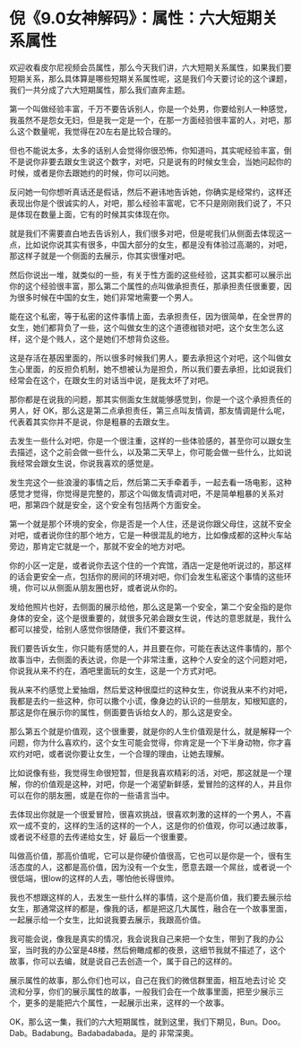 # 倪《9.0女神解码》：属性：六大短期关系属性

欢迎收看皮尔尼视频会员属性，那么今天我们讲，六大短期关系属性，如果我们要短期关系，那么具体算是哪些短期关系属性呢，这是我们今天要讨论的这个课题，我们一共分成了六大短期属性，那么我们直奔主题。

第一个叫做经验丰富，千万不要告诉别人，你是一个处男，你要给别人一种感觉，我虽然不是怨女无妇，但是我一定是一个，在那一方面经验很丰富的人，对吧，那么这个数量呢，我觉得在20左右是比较合理的。

但也不能说太多，太多的话别人会觉得你很恐怖，你知道吗，其实呢经验丰富，倒不是说你非要去跟女生说这个数字，对吧，只是说有的时候女生会，当她问起你的时候，或者是你去跟她约的时候，你可以问她。

反问她一句你想听真话还是假话，然后不避讳地告诉她，你确实是经常约，这样还表现出你是个很诚实的人，对吧，那么经验丰富呢，它不只是刚刚我们说了，不只是体现在数量上面，它有的时候其实体现在你。

就是我们不需要直白地去告诉别人，我们很多对吧，但是呢我们从侧面去体现这一点，比如说你说其实有很多，中国大部分的女生，都是没有体验过高潮的，对吧，那这样子就是一个侧面的去展示，你其实很懂对吧。

然后你说出一堆，就类似的一些，有关于性方面的这些经验，这其实都可以展示出你的这个经验很丰富，那么第二个属性的点叫做承担责任，那承担责任很重要，因为很多时候在中国的女生，她们非常地需要一个男人。

能在这个私密，等于私密的这件事情上面，去承担责任，因为很简单，在全世界的女生，她们都背负了一些，这个叫做女生的这个道德枷锁对吧，这个女生怎么这样，这个是个贱人，这个是她们不想背负这些。

这是存活在基因里面的，所以很多时候我们男人，要去承担这个对吧，这个叫做女生心里面，的反担负机制，她不想被认为是担负，所以我们要去承担，比如说我们经常会在这个，在跟女生的对话当中说，是我太坏了对吧。

那你都是在说我的问题，那其实侧面女生就能够感觉到，你是一个这个承担责任的男人，好 OK，那么这是第二点承担责任，第三点叫友情调，那友情调是什么呢，代表着其实你并不是说，你是粗暴的去跟女生。

去发生一些什么对吧，你是一个很注重，这样的一些体验感的，甚至你可以跟女生去描述，这个之前会做一些什么，以及第二天早上，你可能会做一些什么，比如说我经常会跟女生说，你说我喜欢的感觉是。

发生完这个一些浪漫的事情之后，然后第二天手牵着手，一起去看一场电影，这种感觉才觉得，你觉得是完整的，那这个叫做友情调对吧，不是简单粗暴的关系对吧，那第四个就是安全，这个安全有包括两个方面安全。

第一个就是那个环境的安全，你是否是一个人住，还是说你跟父母住，这就不安全对吧，或者说你住的那个地方，它是一种很混乱的地方，比如像成都的这种火车站旁边，那肯定它就是一个，那就不安全的地方对吧。

你的小区一定是，或者说你去这个住的一个宾馆，酒店一定是他听说过的，那这样的话会更安全一点，包括你的房间的环境对吧，你们会发生私密这个事情的这些环境，你可以从侧面从朋友圈也好，或者说从你的。

发给他照片也好，去侧面的展示给他，那么这是第一个安全，第二个安全指的是你身体的安全，这个是很重要的，就很多兄弟会跟女生说，传达的意思就是，我什么都可以接受，给别人感觉你很随便，我们不要这样。

我们要告诉女生，你只能有感觉的人，并且要在你，可能在表达这件事情的，那个故事当中，去侧面的表达说，你是一个非常注重，这种个人安全的这个问题对吧，你说我从来不约在，酒吧里面玩的女生，这是一个方式对吧。

我从来不约感觉上爱抽烟，然后爱这种很糜烂的这种女生，你说我从来不约对吧，我都是去约一些这种，你可以撒个小谎，像身边的认识的一些朋友，知根知底的，那这是你在展示你的属性，侧面要告诉给女人的，那么这是安全。

那么第五个就是价值观，这个很重要，就是你的人生价值观是什么，就是解释一个问题，你为什么喜欢约，这个女生可能会觉得，你肯定是一个下半身动物，你才喜欢约对吧，或者说你要让女生，一个合理的理由，让她去理解。

比如说像有些，我觉得生命很短暂，但是我喜欢精彩的活，对吧，那这就是一个理解，你的价值观是这种，对吧，你是一个渴望新鲜感，爱冒险的这样的人，并且你可以在你的朋友圈，或是在你的一些语言当中。

去体现出你就是一个很爱冒险，很喜欢挑战，很喜欢刺激的这样的一个男人，不喜欢一成不变的，这样的生活的这样的一个人，这是你的价值观，你可以通过故事，或者说不经意的去传递给女生，好 最后一个很重要。

叫做高价值，那高价值呢，它可以是你硬价值很高，它也可以是你是一个，很有生活态度的人，这都是高价值，因为没有一个女生，愿意去跟一个屌丝，或者说一个很低端，很low的这样的人去，哪怕他长得很帅。

我也不想跟这样的人，去发生一些什么样的事情，这个是高价值，我们要去展示给女生，那通常这样的都是，像我的话，都是把这几大属性，融合在一个故事里面，一起展示给一个女生，比如说我要去展示，我跟高价值。

我可能会说，像我是真实的情况，我会说我自己来把一个女生，带到了我的办公室，当时我的办公室是48楼，然后俯瞰成都的夜景，这细节我就不描述了，这个故事，你可以去编，就是说自己去创造一个，属于自己的这样的。

展示属性的故事，那么你们也可以，自己在我们的微信群里面，相互地去讨论 交流和分享，你们的展示属性的故事，一般我们会在一个故事里面，把至少展示三个，更多的是能把六个属性，一起展示出来，这样的一个故事。

OK，那么这一集，我们的六大短期属性，就到这里，我们下期见，Bun。Doo。Dab。Badabung。Badabadabada。是的 非常深奧。

